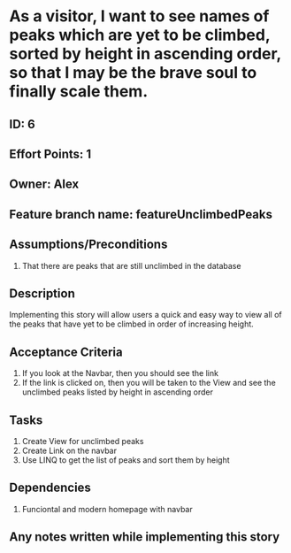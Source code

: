 # As a visitor, I want to see names of peaks which are yet to be climbed, sorted by height in ascending order, so that I may be the brave soul to finally scale them.

## ID: 6
## Effort Points: 1
## Owner: Alex
## Feature branch name: featureUnclimbedPeaks

## Assumptions/Preconditions
1. That there are peaks that are still unclimbed in the database

## Description
Implementing this story will allow users a quick and easy way to view all of the peaks that have yet to be climbed in order of increasing height.

## Acceptance Criteria

1. If you look at the Navbar, then you should see the link
2. If the link is clicked on, then you will be taken to the View and see the unclimbed peaks listed by height in ascending order

## Tasks
1. Create View for unclimbed peaks
2. Create Link on the navbar
3. Use LINQ to get the list of peaks and sort them by height

## Dependencies
1. Funciontal and modern homepage with navbar

## Any notes written while implementing this story